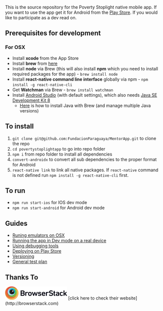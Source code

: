 This is the source repository for the Poverty Stoplight native mobile app. If you want to use the app get it for Android from the [Play Store](https://play.google.com/store/apps/details?id=com.povertystoplightapp). If you would like to participate as a dev read on.

## Prerequisites for development

### For OSX

- Install **xcode** from the App Store
- Install **brew** from [here](https://brew.sh)
- Install **node** via Brew (this will also install **npm** which you need to install required packages for the app) - `brew install node`
- Install **react-native command line interface** globally via npm - `npm install -g react-native-cli`
- Get **Watchman** via Brew - `brew install watchman`
- Install [Android Studio](https://developer.android.com/distribute/) (with default settings), which also needs [Java SE Development Kit 8](https://www.oracle.com/technetwork/java/javase/downloads/jdk8-downloads-2133151.html)
  - [Here](https://stackoverflow.com/a/47699905) is how to install Java with Brew (and manage multiple Java versions)

## To install

1.  `git clone git@github.com:FundacionParaguaya/MentorApp.git` to clone the repo
2.  `cd povertystoplightapp` to go into repo folder
3.  `npm i` from repo folder to install all dependencies
4.  `convert-androidx` to convert all sub dependencies to the proper format for Android
5.  `react-native link` to link all native packages. If `react-native` command is not defined run `npm install -g react-native-cli` first.

## To run

- `npm run start-ios` for IOS dev mode
- `npm run start-android` for Android dev mode

## Guides

- [Runing emulators on OSX](docs/emulator-osx.md)
- [Running the app in Dev mode on a real device](docs/run-on-device.md)
- [Using debugging tools](docs/debugging.md)
- [Deploying on Play Store](docs/deploying.md)
- [Versioning](docs/versioning.md)
- [General test plan](docs/test-plan.md)

## Thanks To

<img width="200" alt="portfolio_view" src="assets/images/browserstack.png"> 
[click here to check their website](http://browserstack.com)
